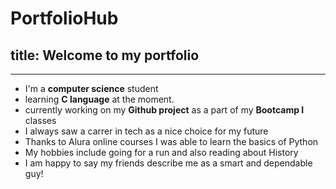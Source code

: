 # PortfolioHub
## title: Welcome to my portfolio
---
+ I'm a **computer science** student 
+ learning **C language** at the moment. 
+ currently working on my **Github project** as a part of my **Bootcamp I** classes
+ I always saw a carrer in tech as a nice choice for my future
+ Thanks to Alura online courses I was able to learn the basics of Python
+ My hobbies include going for a run and also reading about History
+ I am happy to say my friends describe me as a smart and dependable guy!


